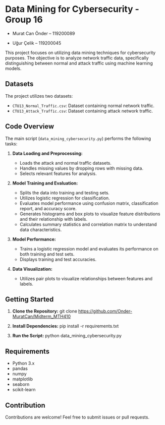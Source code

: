 # Data Mining for Cybersecurity - Group 16

+ Murat Can Önder – 119200089

+ Uğur Çelik – 119200045

This project focuses on utilizing data mining techniques for cybersecurity purposes. The objective is to analyze network traffic data, specifically distinguishing between normal and attack traffic using machine learning models.

## Datasets

The project utilizes two datasets:

- `CTU13_Normal_Traffic.csv`: Dataset containing normal network traffic.
- `CTU13_Attack_Traffic.csv`: Dataset containing attack network traffic.

## Code Overview

The main script (`data_mining_cybersecurity.py`) performs the following tasks:

1. **Data Loading and Preprocessing:**
   - Loads the attack and normal traffic datasets.
   - Handles missing values by dropping rows with missing data.
   - Selects relevant features for analysis.

2. **Model Training and Evaluation:**
   - Splits the data into training and testing sets.
   - Utilizes logistic regression for classification.
   - Evaluates model performance using confusion matrix, classification report, and accuracy score.
   - Generates histograms and box plots to visualize feature distributions and their relationship with labels.
   - Calculates summary statistics and correlation matrix to understand data characteristics.

3. **Model Performance:**
   - Trains a logistic regression model and evaluates its performance on both training and test sets.
   - Displays training and test accuracies.

4. **Data Visualization:**
   - Utilizes pair plots to visualize relationships between features and labels.

## Getting Started

1. **Clone the Repository:**
git clone https://github.com/Onder-MuratCan/Midterm_MTH410


3. **Install Dependencies:**
pip install -r requirements.txt


4. **Run the Script:**
python data_mining_cybersecurity.py


## Requirements

- Python 3.x
- pandas
- numpy
- matplotlib
- seaborn
- scikit-learn

## Contribution

Contributions are welcome! Feel free to submit issues or pull requests.
